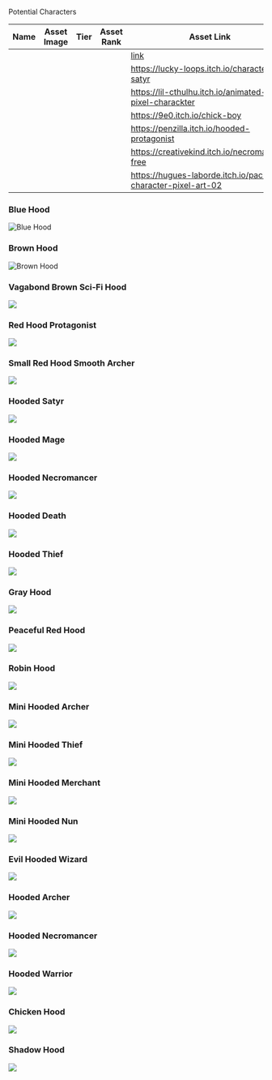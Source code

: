 Potential Characters

| Name | Asset Image | Tier | Asset Rank | Asset Link                                                 | Animations |
| ---- | ----------- | ---- | ---------- | ---------------------------------------------------------- | ---------- |
|      |             |      |            | [link](https://albertventura.itch.io/red-riding-hood)      |            |
|      |             |      |            | https://lucky-loops.itch.io/character-satyr                |            |
|      |             |      |            | https://lil-cthulhu.itch.io/animated-pixel-charackter      |            |
|      |             |      |            | https://9e0.itch.io/chick-boy                              |            |
|      |             |      |            | https://penzilla.itch.io/hooded-protagonist                |            |
|      |             |      |            | https://creativekind.itch.io/necromancer-free              |            |
|      |             |      |            | https://hugues-laborde.itch.io/pack-character-pixel-art-02 |            |

### Blue Hood

![Blue Hood](https://img.itch.zone/aW1hZ2UvMjUzNDg5LzEyMTM4NzcuZ2lm/347x500/Ocz5UO.gif)

### Brown Hood

![Brown Hood](https://img.itch.zone/aW1hZ2UvMTA0NzE2NC81OTg1NDg2LmdpZg==/347x500/f7VqRK.gif)

### Vagabond Brown Sci-Fi Hood

![](https://img.itch.zone/aW1hZ2UvMTQ3NTExMS84NjAzNjE3LmdpZg==/347x500/riox7J.gif)

### Red Hood Protagonist

![](https://img.itch.zone/aW1nLzEwMjUyNTg0LmdpZg==/original/nozmQn.gif)

### Small Red Hood Smooth Archer

![](https://img.itch.zone/aW1hZ2UvNzkxODcyLzQ0MzM1ODcuZ2lm/347x500/0yT4eo.gif)

### Hooded Satyr

![](https://img.itch.zone/aW1hZ2UvMTgyMjg3MS8xNjAyNjExOS5naWY=/347x500/lPx7Vr.gif)

### Hooded Mage

![](https://img.itch.zone/aW1hZ2UvNTUwNTE5LzI4OTI2MTYuZ2lm/347x500/xDs4mi.gif)

### Hooded Necromancer

![](https://img.itch.zone/aW1hZ2UvMTQwODA2NC84MjAzNTkxLmdpZg==/347x500/zRBzk9.gif)

### Hooded Death

![](https://img.itch.zone/aW1hZ2UvMjg1NTIzMC8xNzA2ODY0Ny5naWY=/347x500/05px6k.gif)

### Hooded Thief

![](https://img.itch.zone/aW1hZ2UvMjEwODEwOS8xMjQxMzg2MC5naWY=/347x500/7mY2v%2F.gif)

### Gray Hood

![](https://img.itch.zone/aW1hZ2UvMzk1NDM0LzE5NTg5ODkuZ2lm/347x500/D0Zsy6.gif)

### Peaceful Red Hood

![](https://img.itch.zone/aW1nLzE4NjI3Nzc1LmdpZg==/original/OuUYqC.gif)

### Robin Hood

![](https://img.itch.zone/aW1hZ2UvMTA5OTkxOS82NDMzNzc2LmdpZg==/347x500/xiLsOg.gif)

### Mini Hooded Archer

![](https://img.itch.zone/aW1nLzEyNTU5ODc1LmdpZg==/original/aZzKP5.gif)

### Mini Hooded Thief

![](https://img.itch.zone/aW1nLzEyNTU5OTExLmdpZg==/original/2j78aN.gif)

### Mini Hooded Merchant

![](https://img.itch.zone/aW1nLzEyNTU5OTAzLmdpZg==/original/51ZbiM.gif)

### Mini Hooded Nun

![](https://img.itch.zone/aW1nLzEyNTU5ODk4LmdpZg==/original/%2Be4sHd.gif)

### Evil Hooded Wizard

![](https://img.itch.zone/aW1hZ2UvNzMyODA0LzQxMzUxODIuZ2lm/347x500/%2BUtQvu.gif)

### Hooded Archer

![](https://img.itch.zone/aW1hZ2UvNTc4Njg5LzMwNDc0NjUuZ2lm/347x500/JzS76a.gif)

### Hooded Necromancer

![](https://img.itch.zone/aW1hZ2UvMTg0MjY5Ni8xMDgxMzY3Ni5naWY=/347x500/2TKUvW.gif)

### Hooded Warrior

![](https://img.itch.zone/aW1hZ2UvNzcwODM3LzQzMTI4NDQuZ2lm/347x500/P%2B4nZz.gif)

### Chicken Hood

![](https://img.itch.zone/aW1nLzYwODg4NDYuZ2lm/original/0yoRXr.gif)

### Shadow Hood

![](https://img.itch.zone/aW1nLzExMDk0MTcyLmdpZg==/347x500/SjT4p0.gif)

